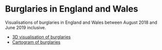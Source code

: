 # Burglaries in England and Wales

Visualisations of burglaries in England and Wales between August 2018 and June 2019 inclusive.

- [3D visualisation of burglaries](visualisations/burglaries-3d.html)
- [Cartogram of burglaries](visualisations/burglaries.html)

